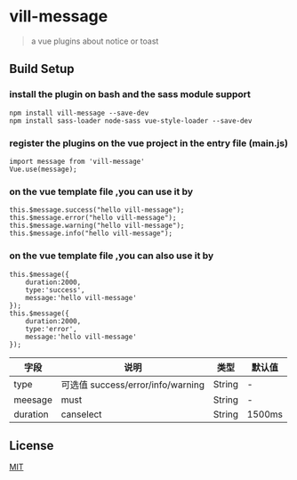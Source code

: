 # vill-message

> a vue plugins about notice or toast

## Build Setup

### install the plugin on bash and the sass module support

```
npm install vill-message --save-dev
npm install sass-loader node-sass vue-style-loader --save-dev
```

### register the plugins on the vue project in the entry file (main.js)

```
import message from 'vill-message'
Vue.use(message);
```

### on the vue template file ,you can use it by

```
this.$message.success("hello vill-message");
this.$message.error("hello vill-message");
this.$message.warning("hello vill-message");
this.$message.info("hello vill-message");
```

### on the vue template file ,you can also use it by

```
this.$message({
    duration:2000,
    type:'success',
    message:'hello vill-message'
});
this.$message({
    duration:2000,
    type:'error',
    message:'hello vill-message'
});

```

| 字段 | 说明 | 类型 | 默认值
|----- | ----- | ----- | ----- 
| type | 可选值 success/error/info/warning| String | -
| meesage | must | String | -
| duration | canselect | String | 1500ms
## License
[MIT](http://opensource.org/licenses/MIT)
